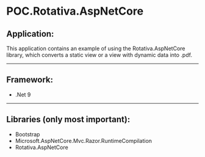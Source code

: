 # POC.Rotativa.AspNetCore

## Application:

This application contains an example of using the Rotativa.AspNetCore library, which converts a static view or a view with dynamic data into .pdf.

---

## Framework:

- .Net 9

---

## Libraries (only most important):

- Bootstrap
- Microsoft.AspNetCore.Mvc.Razor.RuntimeCompilation
- Rotativa.AspNetCore